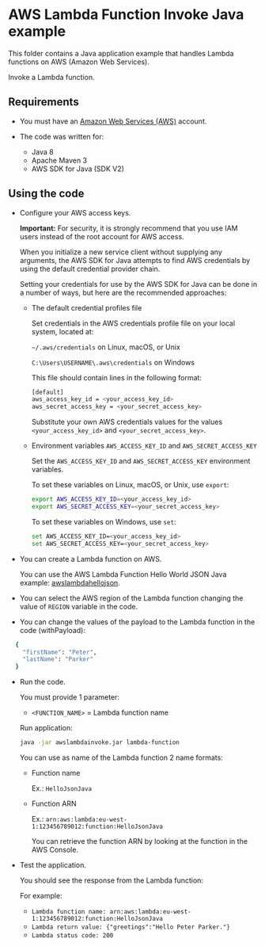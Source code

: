 # AWS Lambda Function Invoke Java example

This folder contains a Java application example that handles Lambda functions on AWS (Amazon Web Services).

Invoke a Lambda function.

## Requirements

* You must have an [Amazon Web Services (AWS)](http://aws.amazon.com/) account.

* The code was written for:
 
  *  Java 8
  *  Apache Maven 3
  *  AWS SDK for Java (SDK V2)

## Using the code

* Configure your AWS access keys.

  **Important:** For security, it is strongly recommend that you use IAM users instead of the root account for AWS access.

  When you initialize a new service client without supplying any arguments, the AWS SDK for Java attempts to find AWS credentials by using the default credential provider chain.

  Setting your credentials for use by the AWS SDK for Java can be done in a number of ways, but here are the recommended approaches:

  * The default credential profiles file
  
    Set credentials in the AWS credentials profile file on your local system, located at:

    `~/.aws/credentials` on Linux, macOS, or Unix

    `C:\Users\USERNAME\.aws\credentials` on Windows

    This file should contain lines in the following format:

    ```bash
    [default]
    aws_access_key_id = <your_access_key_id>
    aws_secret_access_key = <your_secret_access_key>
    ```
    Substitute your own AWS credentials values for the values `<your_access_key_id>` and `<your_secret_access_key>`.

  * Environment variables `AWS_ACCESS_KEY_ID` and `AWS_SECRET_ACCESS_KEY`
  
    Set the `AWS_ACCESS_KEY_ID` and `AWS_SECRET_ACCESS_KEY` environment variables.

    To set these variables on Linux, macOS, or Unix, use `export`:

    ```bash
    export AWS_ACCESS_KEY_ID=<your_access_key_id>
    export AWS_SECRET_ACCESS_KEY=<your_secret_access_key>
    ```

    To set these variables on Windows, use `set`:

    ```bash
    set AWS_ACCESS_KEY_ID=<your_access_key_id>
    set AWS_SECRET_ACCESS_KEY=<your_secret_access_key>
    ```

* You can create a Lambda function on AWS.

  You can use the AWS Lambda Function Hello World JSON Java example: [awslambdahellojson](/awslambdahellojson).

* You can select the AWS region of the Lambda function changing the value of `REGION` variable in the code.

* You can change the values of the payload to the Lambda function in the code (withPayload):

```bash
  {
    "firstName": "Peter",
    "lastName": "Parker"
  }
  ```

* Run the code.

  You must provide 1 parameter:
  
  * `<FUNCTION_NAME>`      = Lambda function name

  Run application:

  ```bash
  java -jar awslambdainvoke.jar lambda-function
  ```

  You can use as name of the Lambda function 2 name formats:
  
  * Function name
    
    Ex.: `HelloJsonJava`

  * Function ARN
  
    Ex.: `arn:aws:lambda:eu-west-1:123456789012:function:HelloJsonJava`
  
    You can retrieve the function ARN by looking at the function in the AWS Console.

* Test the application.

  You should see the response from the Lambda function:

  For example:

  * `Lambda function name: arn:aws:lambda:eu-west-1:123456789012:function:HelloJsonJava`
  * `Lambda return value: {"greetings":"Hello Peter Parker."}`
  * `Lambda status code: 200`

